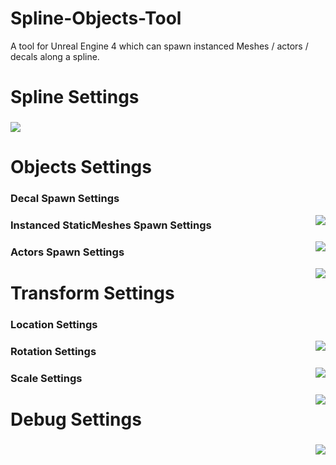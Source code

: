 # Spline-Objects-Tool
 A tool for Unreal Engine 4 which can spawn instanced Meshes / actors / decals along a spline.
 
 # Spline Settings<h3>
 ![](https://github.com/Louis1351/Spline-Objects-Tool/blob/master/Images/Spline_Settings.PNG)
 
 # Objects Settings<h3>
 
 ### Decal Spawn Settings
 <img align="right" src=https://github.com/Louis1351/Spline-Objects-Tool/blob/master/Images/Decals_Settings.PNG>
 
 ### Instanced StaticMeshes Spawn Settings
 <img align="right" src=https://github.com/Louis1351/Spline-Objects-Tool/blob/master/Images/InstancedStaticMeshes_Settings.PNG>
 
 ### Actors Spawn Settings
 <img align="right" src=https://github.com/Louis1351/Spline-Objects-Tool/blob/master/Images/Actors_Settings.PNG>

# Transform Settings<h3>
 
### Location Settings
<img align="right" src= https://github.com/Louis1351/Spline-Objects-Tool/blob/master/Images/Location_Settings.PNG>
 
### Rotation Settings
<img align="right" src=https://github.com/Louis1351/Spline-Objects-Tool/blob/master/Images/Rotation_Settings.PNG>
 
### Scale Settings
<img align="right" src=https://github.com/Louis1351/Spline-Objects-Tool/blob/master/Images/Scale_Settings.PNG>
 
# Debug Settings<h3>
<img align="right" src=https://github.com/Louis1351/Spline-Objects-Tool/blob/master/Images/Debug_Settings.PNG>
